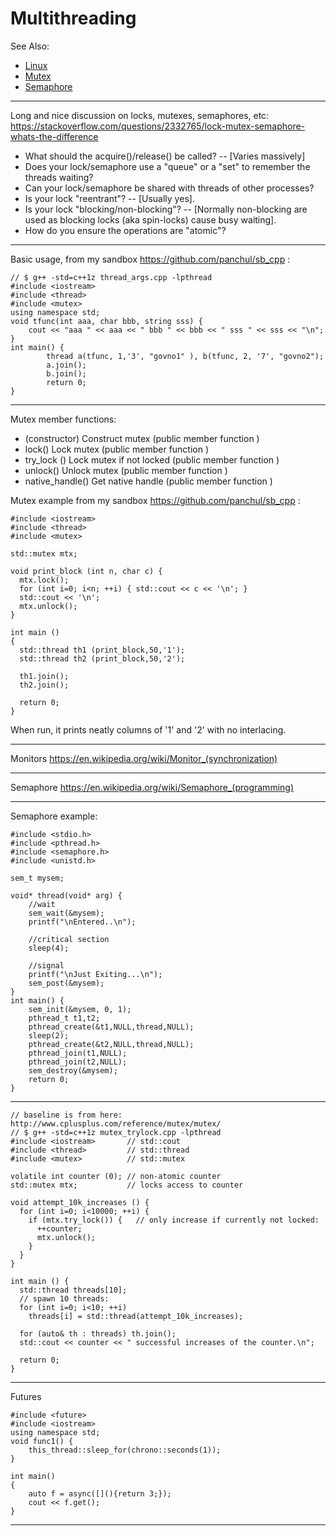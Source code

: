 # Multithreading

See Also:

 - [Linux](Linux.md) 
 - [Mutex](Mutex.md) 
 - [Semaphore](Semaphore.md) 

---

Long and nice discussion on locks, mutexes, semaphores, etc:
https://stackoverflow.com/questions/2332765/lock-mutex-semaphore-whats-the-difference


- What should the acquire()/release() be called? -- [Varies massively]
- Does your lock/semaphore use a "queue" or a "set" to remember the threads waiting?
- Can your lock/semaphore be shared with threads of other processes?
- Is your lock "reentrant"? -- [Usually yes].
- Is your lock "blocking/non-blocking"? -- [Normally non-blocking are used as blocking locks (aka spin-locks) cause busy waiting].
- How do you ensure the operations are "atomic"?

---

Basic usage, from my sandbox https://github.com/panchul/sb_cpp :

    // $ g++ -std=c++1z thread_args.cpp -lpthread
    #include <iostream>
    #include <thread>
    #include <mutex>
    using namespace std;
    void tfunc(int aaa, char bbb, string sss) {
        cout << "aaa " << aaa << " bbb " << bbb << " sss " << sss << "\n";
    }
    int main() {
            thread a(tfunc, 1,'3', "govno1" ), b(tfunc, 2, '7', "govno2");
            a.join();
            b.join();
            return 0;
    }

---

Mutex member functions:

- (constructor) Construct mutex (public member function )
- lock() Lock mutex (public member function )
- try_lock () Lock mutex if not locked (public member function )
- unlock() Unlock mutex (public member function )
- native_handle() Get native handle (public member function )

Mutex example from my sandbox https://github.com/panchul/sb_cpp :

    #include <iostream>
    #include <thread>
    #include <mutex>

    std::mutex mtx;

    void print_block (int n, char c) {
      mtx.lock();
      for (int i=0; i<n; ++i) { std::cout << c << '\n'; }
      std::cout << '\n';
      mtx.unlock();
    }

    int main ()
    {
      std::thread th1 (print_block,50,'1');
      std::thread th2 (print_block,50,'2');

      th1.join();
      th2.join();

      return 0;
    }

When run, it prints neatly columns of '1' and '2' with no interlacing.

---

Monitors
https://en.wikipedia.org/wiki/Monitor_(synchronization)

---

Semaphore
https://en.wikipedia.org/wiki/Semaphore_(programming)

---

Semaphore example:

```
#include <stdio.h> 
#include <pthread.h> 
#include <semaphore.h> 
#include <unistd.h> 
  
sem_t mysem; 
  
void* thread(void* arg) { 
    //wait 
    sem_wait(&mysem); 
    printf("\nEntered..\n"); 
  
    //critical section 
    sleep(4); 
      
    //signal 
    printf("\nJust Exiting...\n"); 
    sem_post(&mysem); 
} 
int main() { 
    sem_init(&mysem, 0, 1); 
    pthread_t t1,t2; 
    pthread_create(&t1,NULL,thread,NULL); 
    sleep(2); 
    pthread_create(&t2,NULL,thread,NULL); 
    pthread_join(t1,NULL); 
    pthread_join(t2,NULL); 
    sem_destroy(&mysem); 
    return 0; 
} 
```

---

```
// baseline is from here: http://www.cplusplus.com/reference/mutex/mutex/
// $ g++ -std=c++1z mutex_trylock.cpp -lpthread 
#include <iostream>       // std::cout
#include <thread>         // std::thread
#include <mutex>          // std::mutex

volatile int counter (0); // non-atomic counter
std::mutex mtx;           // locks access to counter

void attempt_10k_increases () {
  for (int i=0; i<10000; ++i) {
    if (mtx.try_lock()) {   // only increase if currently not locked:
      ++counter;
      mtx.unlock();
    }
  }
}

int main () {
  std::thread threads[10];
  // spawn 10 threads:
  for (int i=0; i<10; ++i)
    threads[i] = std::thread(attempt_10k_increases);

  for (auto& th : threads) th.join();
  std::cout << counter << " successful increases of the counter.\n";

  return 0;
}
```

---

Futures

    #include <future>
    #include <iostream>
    using namespace std;
    void func1() {
        this_thread::sleep_for(chrono::seconds(1));
    }

    int main()
    {
        auto f = async([](){return 3;});
        cout << f.get();
    }

---